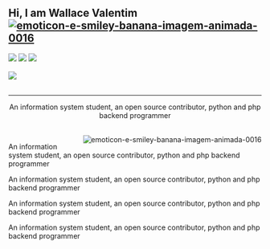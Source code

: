 ## Hi, I am Wallace Valentim <a href="https://www.imagensanimadas.com/cat-emoticons-e-smileys-de-bananas-2120.htm"><img src="https://www.imagensanimadas.com/data/media/2120/emoticon-e-smiley-banana-imagem-animada-0016.gif" border="0" alt="emoticon-e-smiley-banana-imagem-animada-0016" /></a>
<div>
<a href="https://www.youtube.com/channel/UC9bLJ-K03OfGGaJXSZgQCig" target="_blank"><img src="https://img.shields.io/badge/YouTube-FF0000?style=for-the-badge&logo=youtube&logoColor=white" target="_blank"></a>
<a href="https://www.instagram.com/w4lla_s/" target="_blank"><img src="https://img.shields.io/badge/-Instagram-%23E4405F?style=for-the-badge&logo=instagram&logoColor=white" target="_blank"></a>
<a href="https://www.linkedin.com/in/wallavalentim00/" target="_blank"><img src="https://img.shields.io/badge/-LinkedIn-%230077B5?style=for-the-badge&logo=linkedin&logoColor=white" target="_blank"></a>   
</div>
<br>
<div>
<img src="https://github.com/amandewatnitrr/amandewatnitrr/blob/main/header_.png?raw=true">
</div>
<br>
<hr>
<p align="center" font-family: "Times New Roman", Times, serif;>
    An information system student, an open source contributor, python and php backend programmer
</p>
<br>
<a href="https://media2.giphy.com/media/qgQUggAC3Pfv687qPC/giphy.gif?cid=ecf05e47i08067sjbb1ze50nxixgb4dwjxk6h2xfctfc9i34&rid=giphy.gif&ct=g"><img src="https://media2.giphy.com/media/qgQUggAC3Pfv687qPC/giphy.gif?cid=ecf05e47i08067sjbb1ze50nxixgb4dwjxk6h2xfctfc9i34&rid=giphy.gif&ct=g" border="0" alt="emoticon-e-smiley-banana-imagem-animada-0016" size="100px" align="right"/></a>
<p align="left" font-family: "Times New Roman", Times, serif;>
    An information system student, an open source contributor, python and php backend programmer
</p>
<p align="left" font-family: "Times New Roman", Times, serif;>
    An information system student, an open source contributor, python and php backend programmer
</p>
<p align="left" font-family: "Times New Roman", Times, serif;>
    An information system student, an open source contributor, python and php backend programmer
</p>
<p align="left" font-family: "Times New Roman", Times, serif;>
    An information system student, an open source contributor, python and php backend programmer
</p>








